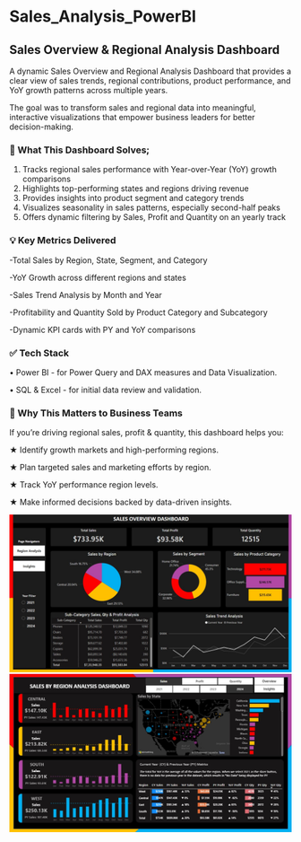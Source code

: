 # Sales_Analysis_PowerBI
## Sales Overview &amp; Regional Analysis Dashboard

A dynamic Sales Overview and Regional Analysis Dashboard that provides a clear view of sales trends, regional contributions, product performance, and YoY growth patterns across multiple years.

The goal was to transform sales and regional data into meaningful, interactive
visualizations that empower business leaders for better decision-making.

### 🎯 What This Dashboard Solves;
 1. Tracks regional sales performance with Year-over-Year (YoY) growth comparisons
 2. Highlights top-performing states and regions driving revenue
 3. Provides insights into product segment and category trends
 4. Visualizes seasonality in sales patterns, especially second-half peaks
 5. Offers dynamic filtering by Sales, Profit and Quantity on an yearly track

### 💡 Key Metrics Delivered
 -Total Sales by Region, State, Segment, and Category
 
 -YoY Growth across different regions and states
 
 -Sales Trend Analysis by Month and Year
 
 -Profitability and Quantity Sold by Product Category and Subcategory
 
 -Dynamic KPI cards with PY and YoY comparisons

### ✅ Tech Stack
 • Power BI - for Power Query and DAX measures and Data Visualization.
 
 • SQL & Excel - for initial data review and validation.

 ### 💬 Why This Matters to Business Teams
 If you’re driving regional sales, profit & quantity, this dashboard helps you:
 
 ★  Identify growth markets and high-performing regions.
 
 ★  Plan targeted sales and marketing efforts by region.
 
 ★  Track YoY performance region levels.
 
 ★ Make informed decisions backed by data-driven insights.
 

![DashboardPreview](https://github.com/salmanshariff07/Sales_Analysis_PowerBI/blob/main/Sales_Overview_Analysis.jpg)
![DashboardPreview](https://github.com/salmanshariff07/Sales_Analysis_PowerBI/blob/main/Sales_Region_Analysis.jpg)
